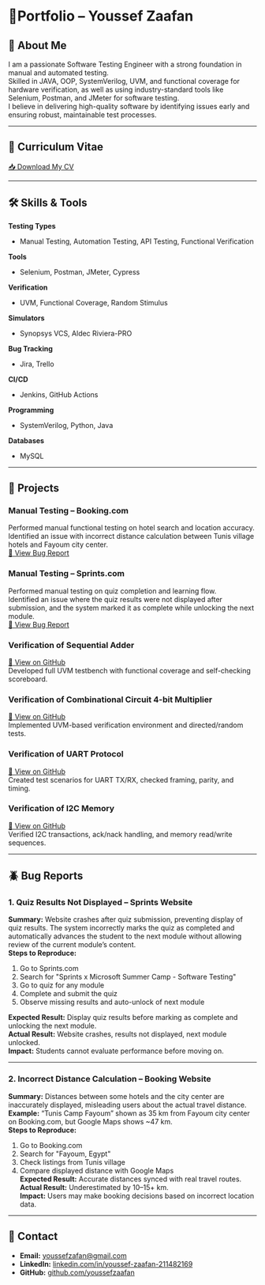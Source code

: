 # 📄Portfolio – Youssef Zaafan

## 👤 About Me
I am a passionate Software Testing Engineer with a strong foundation in manual and automated testing.  
Skilled in JAVA, OOP, SystemVerilog, UVM, and functional coverage for hardware verification, as well as using industry-standard tools like Selenium, Postman, and JMeter for software testing.  
I believe in delivering high-quality software by identifying issues early and ensuring robust, maintainable test processes.

---

## 📑 Curriculum Vitae
[📥 Download My CV](./CV/Youssef_Zaafan_CV.pdf)  


---

## 🛠 Skills & Tools

**Testing Types**  
- Manual Testing, Automation Testing, API Testing, Functional Verification

**Tools**  
- Selenium, Postman, JMeter, Cypress

**Verification**  
- UVM, Functional Coverage, Random Stimulus

**Simulators**  
- Synopsys VCS, Aldec Riviera-PRO

**Bug Tracking**  
- Jira, Trello

**CI/CD**  
- Jenkins, GitHub Actions

**Programming**  
- SystemVerilog, Python, Java

**Databases**  
- MySQL

---

## 📂 Projects

### Manual Testing – Booking.com  
Performed manual functional testing on hotel search and location accuracy.  
Identified an issue with incorrect distance calculation between Tunis village hotels and Fayoum city center.  
[📄 View Bug Report](./Bug_Reports/Bug_report_Booking.com.pdf)

### Manual Testing – Sprints.com  
Performed manual testing on quiz completion and learning flow.  
Identified an issue where the quiz results were not displayed after submission, and the system marked it as complete while unlocking the next module.  
[📄 View Bug Report](./Bug_Reports/Bug_report_Sprints.com.pdf)
### Verification of Sequential Adder  
[🔗 View on GitHub](https://github.com/youssefzaafan/Verification-of-Sequential-Adder)  
Developed full UVM testbench with functional coverage and self-checking scoreboard.

### Verification of Combinational Circuit 4-bit Multiplier  
[🔗 View on GitHub](https://github.com/youssefzaafan/Verification-of-Combinational-Circuit-4-bit-Multiplier)  
Implemented UVM-based verification environment and directed/random tests.

### Verification of UART Protocol  
[🔗 View on GitHub](https://github.com/youssefzaafan/Verification-of-UART-Protocol)  
Created test scenarios for UART TX/RX, checked framing, parity, and timing.

### Verification of I2C Memory  
[🔗 View on GitHub](https://github.com/youssefzaafan/Verification-of-I2C-Memory)  
Verified I2C transactions, ack/nack handling, and memory read/write sequences.


---

## 🪲 Bug Reports

### 1. Quiz Results Not Displayed – Sprints Website
**Summary:** Website crashes after quiz submission, preventing display of quiz results. The system incorrectly marks the quiz as completed and automatically advances the student to the next module without allowing review of the current module’s content.  
**Steps to Reproduce:**  
1. Go to Sprints.com  
2. Search for "Sprints x Microsoft Summer Camp - Software Testing"  
3. Go to quiz for any module  
4. Complete and submit the quiz  
5. Observe missing results and auto-unlock of next module  

**Expected Result:** Display quiz results before marking as complete and unlocking the next module.  
**Actual Result:** Website crashes, results not displayed, next module unlocked.  
**Impact:** Students cannot evaluate performance before moving on.

---

### 2. Incorrect Distance Calculation – Booking Website
**Summary:** Distances between some hotels and the city center are inaccurately displayed, misleading users about the actual travel distance.  
**Example:** “Tunis Camp Fayoum” shown as 35 km from Fayoum city center on Booking.com, but Google Maps shows ~47 km.  
**Steps to Reproduce:**  
1. Go to Booking.com  
2. Search for "Fayoum, Egypt"  
3. Check listings from Tunis village  
4. Compare displayed distance with Google Maps  
**Expected Result:** Accurate distances synced with real travel routes.  
**Actual Result:** Underestimated by 10–15+ km.  
**Impact:** Users may make booking decisions based on incorrect location data.

---

## 📧 Contact
- **Email:** [youssefzafan@gmail.com](mailto:youssefzafan@gmail.com)  
- **LinkedIn:** [linkedin.com/in/youssef-zaafan-211482169](https://www.linkedin.com/in/youssef-zaafan-211482169)  
- **GitHub:** [github.com/youssefzaafan](https://github.com/youssefzaafan)
